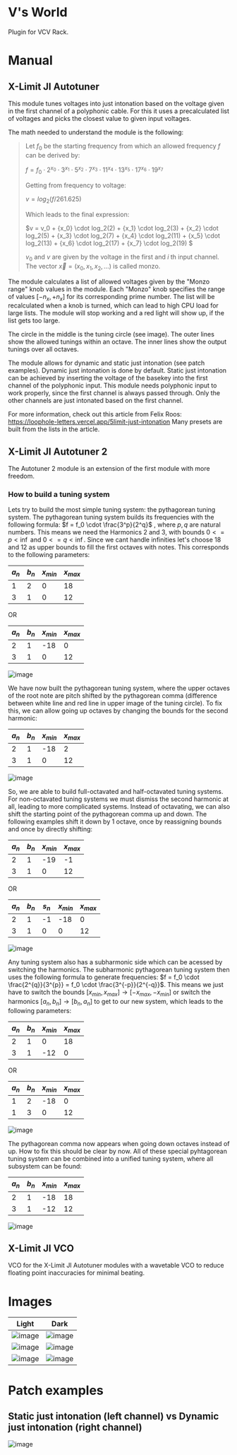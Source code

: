 # V's World
Plugin for VCV Rack.

# Manual

## X-Limit JI Autotuner
This module tunes voltages into just intonation based on the voltage given in the first channel of a polyphonic cable.
For this it uses a precalculated list of voltages and picks the closest value to given input voltages.

The math needed to understand the module is the following:

> Let $f_0$ be the starting frequency from which an allowed frequency $f$ can be derived by:
> 
> $f = f_0 \cdot 2^{x_0} \cdot 3^{x_1} \cdot 5^{x_2} \cdot 7^{x_3} \cdot 11^{x_4} \cdot 13^{x_5} \cdot 17^{x_6} \cdot 19^{x_7}$
>    
> Getting from frequency to voltage:
>
> $v = log_2(f / 261.625)$
>
> Which leads to the final expression:
>
> $v = v_0 + {x_0} \cdot log_2(2) + {x_1} \cdot log_2(3) + {x_2} \cdot log_2(5) + {x_3} \cdot log_2(7) + {x_4} \cdot log_2(11) + {x_5} \cdot log_2(13) + {x_6} \cdot log_2(17) + {x_7} \cdot log_2(19) $
>
> $v_0$ and $v$ are given by the voltage in the first and $i$ th input channel.
> The vector $\vec{x} = (x_0, x_1, x_2, ...)$ is called monzo.

The module calculates a list of allowed voltages given by the "Monzo range" knob values in the module. 
Each "Monzo" knob specifies the range of values $[-n_x, +n_x]$ for its corresponding prime number.
The list will be recalculated when a knob is turned, which can lead to high CPU load for large lists.
The module will stop working and a red light will show up, if the list gets too large.

The circle in the middle is the tuning circle (see image).
The outer lines show the allowed tunings within an octave.
The inner lines show the output tunings over all octaves.

The module allows for dynamic and static just intonation (see patch examples).
Dynamic just intonation is done by default.
Static just intonation can be achieved by inserting the voltage of the basekey into the first channel of the polyphonic input.
This module needs polyphonic input to work properly, since the first channel is always passed through.
Only the other channels are just intonated based on the first channel.

For more information, check out this article from Felix Roos: https://loophole-letters.vercel.app/5limit-just-intonation
Many presets are built from the lists in the article.

## X-Limit JI Autotuner 2
The Autotuner 2 module is an extension of the first module with more freedom. 

### How to build a tuning system
Lets try to build the most simple tuning system: the pythagorean tuning system.
The pythagorean tuning system builds its frequencies with the following formula: $f = f_0 \cdot \frac{3^p}{2^q}$ , where $p,q$ are natural numbers.
This means we need the Harmonics 2 and 3, with bounds $0 <= p < \inf$ and $0 <= q < \inf$. Since we cant handle infinities let's choose 18 and 12 as upper bounds to fill the first octaves with notes.
This corresponds to the following parameters:

| $a_n$ | $b_n$ | $x_{min}$ | $x_{max}$ |
|----------|----------|----------| --|
| 1 | 2  | 0  | 18 |
| 3 | 1 | 0  | 12  |

OR

| $a_n$ | $b_n$ | $x_{min}$ | $x_{max}$ |
|----------|----------|----------| --|
| 2       | 1  | -18  | 0 |
| 3 | 1 | 0  | 12  |

![image](https://github.com/user-attachments/assets/24e4c99b-1fb0-4e48-a44b-fdb679580055)


We have now built the pythagorean tuning system, where the upper octaves of the root note are pitch shifted by the pythagorean comma (difference between white line and red line in upper image of the tuning circle). To fix this, we can allow going up octaves by changing the bounds for the second harmonic:

| $a_n$ | $b_n$ | $x_{min}$ | $x_{max}$ |
|----------|----------|----------| --|
| 2       | 1  | -18  | 2 |
| 3 | 1 | 0  | 12  |

![image](https://github.com/user-attachments/assets/101cca82-7ad5-4260-81bf-945ee07f0f4c)

So, we are able to build full-octavated and half-octavated tuning systems. For non-octavated tuning systems we must dismiss the second harmonic at all, leading to more complicated systems.
Instead of octavating, we can also shift the starting point of the pythagorean comma up and down. The following examples shift it down by 1 octave, once by reassigning bounds and once by directly shifting:

| $a_n$ | $b_n$ | $x_{min}$ | $x_{max}$ |
|----------|----------|----------| --|
| 2       | 1  | -19  | -1 |
| 3 | 1 | 0  | 12  |

OR

| $a_n$ | $b_n$ | $s_n$ | $x_{min}$ | $x_{max}$ |
|----------|----------|-----|-----| --|
| 2       | 1 | -1 | -18  | 0 |
| 3 | 1 | 0 | 0  | 12  |

![image](https://github.com/user-attachments/assets/d2eaa3fd-f0d4-43b3-a7c9-d1ccaff7b03b)

Any tuning system also has a subharmonic side which can be acessed by switching the harmonics. The subharmonic pythagorean tuning system then uses the following formula to generate frequencies: $f = f_0 \cdot \frac{2^{q}}{3^{p}} = f_0 \cdot \frac{3^{-p}}{2^{-q}}$. This means we just have to switch the bounds $[x_{min},x_{max}] \rightarrow [-x_{max}, -x_{min}]$ or switch the harmonics $[a_n,b_n]\rightarrow [b_n,a_n]$ to get to our new system, which leads to the following parameters:

| $a_n$ | $b_n$ | $x_{min}$ | $x_{max}$ |
|----------|----------|----------| --|
| 2       | 1  | 0  | 18 |
| 3 | 1 | -12  | 0  |

OR

| $a_n$ | $b_n$ | $x_{min}$ | $x_{max}$ |
|----------|----------|----------| --|
| 1 | 2 | -18  | 0 |
| 1 | 3 | 0  | 12  |

![image](https://github.com/user-attachments/assets/fa92c275-e448-427d-adab-4a5f17c7dd97)

The pythagorean comma now appears when going down octaves instead of up. How to fix this should be clear by now.
All of these special pyhtagorean tuning system can be combined into a unified tuning system, where all subsystem can be found:

| $a_n$ | $b_n$ | $x_{min}$ | $x_{max}$ |
|----------|----------|----------| --|
| 2 | 1 | -18  | 18 |
| 3 | 1 | -12  | 12 |

![image](https://github.com/user-attachments/assets/70f0b208-404e-4fea-846d-05e76093e9d8)



## X-Limit JI VCO
VCO for the X-Limit JI Autotuner modules with a wavetable VCO to reduce floating point inaccuracies for minimal beating.

# Images
Light | Dark
:-------------------------:|:-------------------------:
![image](https://github.com/user-attachments/assets/01bec857-770c-4400-bad2-4a0b1ce062de) | ![image](https://github.com/user-attachments/assets/eec7b422-13fc-4270-b9ed-3976062abaca)
![image](https://github.com/user-attachments/assets/4cffd61c-d0e5-4cb2-bbae-cd3f695b852a) | ![image](https://github.com/user-attachments/assets/975297ee-607d-40c6-9e3a-e69d0d4e643e)
![image](https://github.com/user-attachments/assets/a52b8812-b058-4591-9617-433d74923c83) | ![image](https://github.com/user-attachments/assets/e980ce36-bba0-4941-8215-fb5a7951c1b2)


# Patch examples
## Static just intonation (left channel) vs Dynamic just intonation (right channel)

![image](https://github.com/user-attachments/assets/40f583b1-b0d4-41f8-8336-584b8bd0d0a5)



